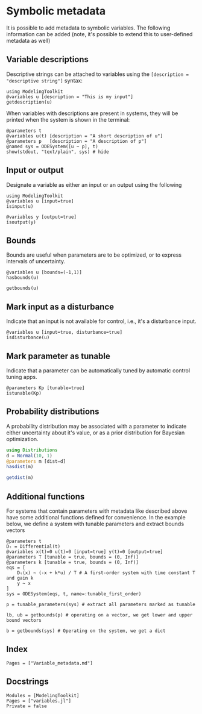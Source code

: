 # Symbolic metadata
It is possible to add metadata to symbolic variables. The following
information can be added (note, it's possible to extend this to user-defined metadata as well)

## Variable descriptions
Descriptive strings can be attached to variables using the `[description = "descriptive string"]` syntax:
```@example metadata
using ModelingToolkit
@variables u [description = "This is my input"]
getdescription(u)
```

When variables with descriptions are present in systems, they will be printed when the system is shown in the terminal:
```@example metadata
@parameters t
@variables u(t) [description = "A short description of u"]
@parameters p   [description = "A description of p"]
@named sys = ODESystem([u ~ p], t)
show(stdout, "text/plain", sys) # hide
```

## Input or output
Designate a variable as either an input or an output using the following
```@example metadata
using ModelingToolkit
@variables u [input=true]
isinput(u)
```
```@example metadata
@variables y [output=true]
isoutput(y)
```

## Bounds
Bounds are useful when parameters are to be optimized, or to express intervals of uncertainty.

```@example metadata
@variables u [bounds=(-1,1)]
hasbounds(u)
```
```@example metadata
getbounds(u)
```

## Mark input as a disturbance 
Indicate that an input is not available for control, i.e., it's a disturbance input.

```@example metadata
@variables u [input=true, disturbance=true]
isdisturbance(u)
```

## Mark parameter as tunable
Indicate that a parameter can be automatically tuned by automatic control tuning apps.

```@example metadata
@parameters Kp [tunable=true]
istunable(Kp)
```

## Probability distributions
A probability distribution may be associated with a parameter to indicate either
uncertainty about it's value, or as a prior distribution for Bayesian optimization.

```julia
using Distributions
d = Normal(10, 1)
@parameters m [dist=d]
hasdist(m)
```
```julia
getdist(m)
```

## Additional functions
For systems that contain parameters with metadata like described above have some additional functions defined for convenience.
In the example below, we define a system with tunable parameters and extract bounds vectors

```@example metadata
@parameters t
Dₜ = Differential(t)
@variables x(t)=0 u(t)=0 [input=true] y(t)=0 [output=true]
@parameters T [tunable = true, bounds = (0, Inf)]
@parameters k [tunable = true, bounds = (0, Inf)]
eqs = [
    Dₜ(x) ~ (-x + k*u) / T # A first-order system with time constant T and gain k
    y ~ x
]
sys = ODESystem(eqs, t, name=:tunable_first_order)
```
```@example metadata
p = tunable_parameters(sys) # extract all parameters marked as tunable
```
```@example metadata
lb, ub = getbounds(p) # operating on a vector, we get lower and upper bound vectors
```
```@example metadata
b = getbounds(sys) # Operating on the system, we get a dict
```


## Index
```@index
Pages = ["Variable_metadata.md"]
```

## Docstrings
```@autodocs
Modules = [ModelingToolkit]
Pages = ["variables.jl"]
Private = false
```
